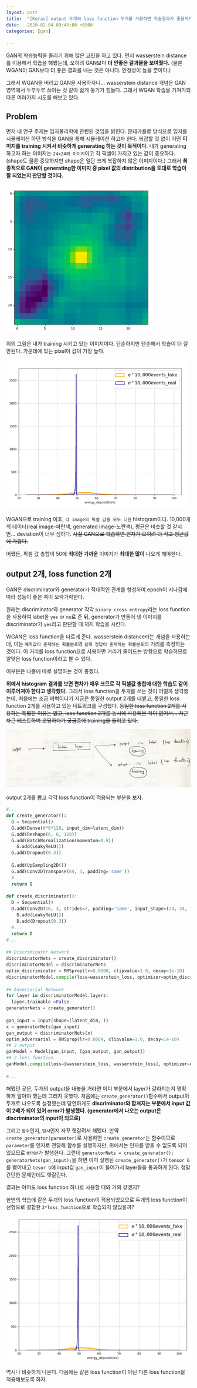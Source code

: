 ```yaml
---
layout: post
title:  "[Keras] output 두개와 loss function 두개를 사용하면 학습결과가 좋을까?"
date:   2020-02-04 09:43:00 +0900
categories: [gan]

---
```


GAN의 학습능력을 올리기 위해 많은 고민을 하고 있다. 먼저 wasserstein distance를 이용해서 학습을 해봤는데, 오히려 GAN보다 **더 안좋은 결과물을 보여줬다.** (물론 WGAN이 GAN보다 더 좋은 결과를 내는 것은 아니다. 안정성이 높을 뿐이다.)

그래서 WGAN을 버리고 GAN을 사용하자니... wasserstein distance 개념은 GAN 영역에서 두루두루 쓰이는 것 같아 쉽게 놓기가 힘들다. 그래서 WGAN 학습을 가져가되 다른 여러가지 시도를 해보고 있다.

## Problem

먼저 내 연구 주제는 입자물리학에 관련된 것임을 밝힌다. 몬테카를로 방식으로 입자를 시뮬레이션 하던 방식을 GAN을 통해 시뮬레이션 하고자 한다. 복잡할 것 없이 어떤 **이미지를 training 시켜서 비슷하게 generating 하는 것이 목적이다.** 내가 generating 하고자 하는 이미지는 `24x24의 이미지`이고 각 픽셀이 가지고 있는 값이 중요하다. (shape도 물론 중요하지만 shape은 일단 크게 복잡하지 않은 이미지이다.) 그래서 **최종적으로 GAN이 generating한 이미지 중 pixel 값의 distribution을 토대로 학습이 잘 되었는지 판단할 것이다.**

![traing_image](../img/post/20200204/1.png)

위의 그림은 내가 training 시키고 있는 이미지이다. 단순하지만 단순해서 학습이 더 잘 안된다. 가운데에 있는 pixel이 값이 가장 높다.

![distribution](../img/post/20200204/2.png)

WGAN으로 training 이후, `각 image의 픽셀 값을 모두 더한` histogram이다. 10,000개의 데이터(real image-파란색, generated image-노란색), 평균은 비슷할 것 같지만... deviation이 너무 심하다. ~~사실 GAN으로 학습하면 편차가 오히려 더 작고 평균값에 가깝다.~~

어쨌든, 픽셀 값 총합이 50에 **최대한 가까운** 이미지가 **최대한 많이** 나오게 해야한다.

## output 2개, loss function 2개

GAN은 discriminator와 generator가 적대적인 관계를 형성하여 epoch이 지나감에 따라 성능이 좋은 쪽이 오락가락한다.

원래는 discriminator와 generator 각각 `binary cross entropy`라는 loss function을 사용하여 label을 `yes` or `no`로 준 뒤, generator가 만들어 낸 이미지를 discriminator가 `yes`라고 판단할 때 까지 학습을 시킨다. 

WGAN은 loss function을 다르게 준다. wasserstein distance라는 개념을 사용하는데, 이는 `예측값이 존재하는 확률분포`와 `실제 정답이 존재하는 확률분포`의 거리를 측정하는 것이다. 이 거리를 loss function으로 사용하면 거리가 줄어드는 방향으로 학습하므로  알맞은 loss function이라고 볼 수 있다.

이부분은 나중에 따로 설명하는 것이 좋겠다.

**위에서 histogram 결과를 보면 편차가 매우 크므로 각 픽셀값 총합에 대한 학습도 같이 이루어져야 한다고 생각했다.** 그래서 loss function을 두개를 쓰는 것이 어떨까 생각했는데, 처음에는 조금 버벅이다가 지금은 동일한 output 2개를 내뱉고, 동일한 loss function 2개를 사용하고 있는 네트워크를 구성했다. ~~동일한 loss function 2개를 사용하는 특별한 이유는 없고, loss function 2개를 동시에 사용해본 적이 없어서... 차근차근 테스트하며 코딩하다가 궁금증에 training을 돌리고 있다.~~

![multiple_output](../img/post/20200204/3.jpeg)

output 2개를 뽑고 각각 loss function이 적용되는 부분을 보자.

```python
#...
def create_generator():
  G = Sequential()
  G.add(Dense(6*6*128, input_dim=latent_dim))
  G.add(Reshape(6, 6, 128))
  G.add(BatchNormalization(momentum=0.9))
 	G.add(LeakyReLU())
  G.add(Dropout(0.3))
  
  G.add(UpSampling2D())
  G.add(Conv2DTranspose(64, 3, padding='same'))
  #...
  return G

def create_discriminator():
  D = Sequential()
  D.add(Conv2D(16, 3, strides=2, padding='same', input_shape=(24, 24, 1)))
	D.add(LeakyReLU())
	D.add(Dropout(0.3))
  #...
  return D
#...

## Discriminator Network
discriminatorNets = create_discriminator()
discriminatorModel = discriminatorNets
optim_discriminator = RMSprop(lr=0.0008, clipvalue=1.0, decay=1e-10)
discriminatorModel.compile(loss=wasserstein_loss, optimizer=optim_discriminator, metrics=['accuracy'])

## Adversarial Network
for layer in discriminatorModel.layers:
  layer.trainable =False
generatorNets = create_generator()

gan_input = Input(shape=(latent_dim, ))
x = generatorNets(gan_input)
gan_output = discriminatorNets(x)
optim_adversarial = RMSprop(lr=0.0004, clipvalue=1.0, decay=1e-10)
## 2 output
ganModel = Model(gan_input, [gan_output, gan_output])
## 2 loss function
ganModel.compile(loss=[wasserstein_loss, wasserstein_loss], optimizer=optim    _adversarial, metrics=['accuracy'])

#...
```

해맸던 곳은, 두개의 output을 내놓을 거라면 어디 부분에서 layer가 갈라지는지 명확하게 알아야 했는데 그러지 못했다. 처음에는 `create_generator()`함수에서 output이 두개로 나오도록 설정했는데 당연하게도 **discriminator와 합쳐지는 부분에서 input 값이 2배가 되어 있어 error가 발생했다. (generator에서 나오는 output은 discriminator의 input이 되므로)** 

그리고 `함수`인지, `텐서`인지 자꾸 헷갈려서 해맸다. 만약 `create_generator(parameter)`로 사용하면 `create_generator`는 함수이므로 `parameter`를 인자로 전달해 함수를 실행하지만, 위에서는 인자를 받을 수 없도록 되어 있으므로 error가 발생한다. 그런데 `generatorNets = create_generator(); generatorNets(gan_input);`을 하면 이미 실행된 `create_generator()`가 `tensor G`를 뱉어내고 `tesor G`에 input값 `gan_input`이 들어가서 layer들을 통과하게 된다. 정말 간단한 문제인데도 헷갈린다.

결과는 아마도 loss function 하나로 사용할 때와 거의 같겠지? 

한번의 학습에 같은 두개의 loss function이 적용되었으므로 두개의 loss function이 선형으로 결합한 `2*loss_function`으로 학습되지 않았을까?

![distribution_2](../img/post/20200204/4.png)

역시나 비슷하게 나온다. 다음에는 같은 loss function이 아닌 다른 loss function을 적용해보도록 하자.